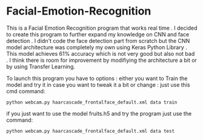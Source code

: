 # Facial-Emotion-Recognition

This is a Facial Emotion Recognition program that works real time . I decided to create this program to further expand my knowledge on CNN and face detection . I didn't code the face detection part from scratch but the CNN model architecture was completely my own using Keras Python Library . This model achieves 61% accuracy which is not very good but also not bad . I think there is room for improvement by modifiying the architecture a bit or by using Transfer Learning.

To launch this program you have to options :
either you want to Train the model and try it in case you want to tweak it a bit or change :
just use this cmd command:
```console
python webcam.py haarcascade_frontalface_default.xml data train
```
if you just want to use the model fruits.h5 and try the program just use the command:
```console
python webcam.py haarcascade_frontalface_default.xml data test
```
